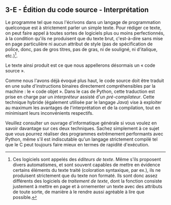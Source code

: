 ## 3-E - Édition du code source - Interprétation

Le programme tel que nous l'écrivons dans un langage de programmation
quelconque est à strictement parler un simple texte. Pour rédiger ce
texte, on peut faire appel à toutes sortes de logiciels plus ou moins
perfectionnés, à la condition qu'ils ne produisent que du texte brut,
c'est-à-dire sans mise en page particulière ni aucun attribut de style
(pas de spécification de police, donc, pas de gros titres, pas de gras,
ni de souligné, ni d'italique, etc.)[^note_3].

Le texte ainsi produit est ce que nous appellerons désormais un « code
source ».

Comme nous l'avons déjà évoqué plus haut, le code source doit être
traduit en une suite d'instructions binaires directement compréhensibles
par la machine : le « code objet ». Dans le cas de Python, cette
traduction est prise en charge par un *interpréteur* assisté d'un
*pré-compilateur*. Cette technique hybride (également utilisée par le
langage *Java*) vise à exploiter au maximum les avantages de
l'interprétation et de la compilation, tout en minimisant leurs
inconvénients respectifs.

Veuillez consulter un ouvrage d'informatique générale si vous voulez en
savoir davantage sur ces deux techniques. Sachez simplement à ce sujet
que vous pourrez réaliser des programmes extrêmement performants avec
Python, même s'il est indiscutable qu'un langage strictement compilé tel
que le C peut toujours faire mieux en termes de rapidité d'exécution.


[^note_3]: Ces logiciels sont appelés des *éditeurs de texte*. Même s'ils proposent divers automatismes, et sont souvent capables de mettre en évidence certains éléments du texte traité (coloration syntaxique, par ex.), ils ne produisent strictement que du texte non formaté. Ils sont donc assez différents des logiciels de *traitement de texte*, dont la fonction consiste justement à mettre en page et à ornementer un texte avec des attributs de toute sorte, de manière à le rendre aussi agréable à lire que possible.
